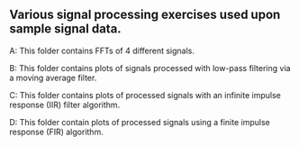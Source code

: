 ## Various signal processing exercises used upon sample signal data.

A: This folder contains FFTs of 4 different signals.

B: This folder contains plots of signals processed with low-pass filtering via a moving average filter. 

C: This folder contains plots of processed signals with an infinite impulse response (IIR) filter algorithm.

D: This folder contain plots of processed signals using a finite impulse response (FIR) algorithm. 

